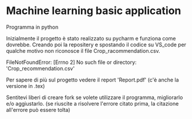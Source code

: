 # Machine learning basic application
 
 Programma in python

 Inizialmente il progetto è stato realizzato su pycharm e funziona come dovrebbe. Creando poi la repositery e spostando il codice su VS_code per qualche motivo non riconosce il file Crop_racommendation.csv.

 FileNotFoundError: [Errno 2] No such file or directory: 'Crop_recommendation.csv'

 Per sapere di più sul progetto vedere il report 'Report.pdf' (c'è anche la versione in .tex)

 Sentitevi liberi di creare fork se volete utilizzare il programma, migliorarlo e/o aggiustarlo. (se riuscite a risolvere l'errore citato prima, la citazione all'errore può essere tolta) 